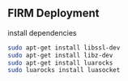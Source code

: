 ## FIRM Deployment

install dependencies

```bash
sudo apt-get install libssl-dev
sudo apt-get install libz-dev
sudo apt-get install luarocks
sudo luarocks install luasocket
```



